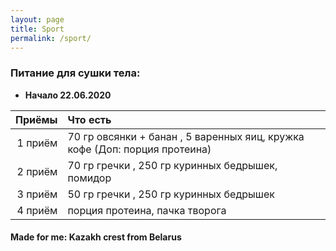 ```yaml
---
layout: page
title: Sport
permalink: /sport/
---
```


### Питание для сушки тела:

* **Начало 22.06.2020**

Приёмы | Что есть
-------:|:-------------------------
1 приём | 70 гр овсянки + банан , 5 варенных яиц, кружка кофе (Доп: порция протеина)
2 приём | 70 гр гречки , 250 гр куринных бедрышек, помидор
3 приём | 50 гр гречки , 250 гр куринных бедрышек
4 приём | порция протеина, пачка творога


#### Made for me: Kazakh crest from Belarus